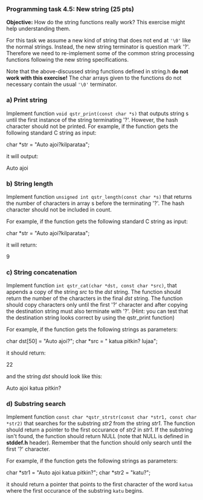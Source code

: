 ### Programming task 4.5: New string (25 pts)

**Objective:** How do the string functions really work? This exercise might help 
understanding them.

For this task we assume a new kind of string that does not end at `'\0'` like the 
normal strings. Instead, the new string terminator is question mark '?'. Therefore we 
need to re-implement some of the common string processing functions following the
new string specifications.

Note that the above-discussed string functions defined in string.h **do not work 
with this exercise!** The char arrays given to the functions do not necessary 
contain the usual `'\0'` terminator.

### a) Print string

Implement function `void qstr_print(const char *s)` that outputs string s until the 
first instance of the string terminating '?'. However, the hash character should
not be printed. For example, if the function gets the following standard C string 
as input:

char *str = "Auto ajoi?kilparataa";

it will output:

Auto ajoi

### b) String length

Implement function `unsigned int qstr_length(const char *s)` that returns the number 
of characters in array s before the terminating '?'. The hash character should not 
be included in count.

For example, if the function gets the following standard C string 
as input:

char *str = "Auto ajoi?kilparataa";

it will return:

9

### c) String concatenation

Implement function `int qstr_cat(char *dst, const char *src)`, that appends a copy of 
the string *src* to the *dst* string. The function should return the number of
the characters in the final *dst* string. The function should copy characters
only until the first '?' character and after copying the destination string
must also terminate with '?'. (Hint: you can test that the destination string looks correct
by using the qstr_print function)

For example, if the function gets the following strings as parameters:

char dst[50] = "Auto ajoi?";
char *src = " katua pitkin? lujaa";

it should return:

22

and the string *dst* should look like this:

Auto ajoi katua pitkin?

### d) Substring search

Implement function `const char *qstr_strstr(const char *str1, const char *str2)`
that searches for the substring *str2* from the string *str1*. The function 
should return a pointer to the first occurance of *str2* in *str1*. If the substring
isn't found, the function should return NULL (note that NULL is defined in **stddef.h** 
header). Remember that the function should only search until the first '?' character.

For example, if the function gets the following strings as parameters:

char *str1 = "Auto ajoi katua pitkin?";
char *str2 = "katu?";

it should return a pointer that points to the first character of the word `katua` where 
the first occurance of the substring `katu` begins.
```
